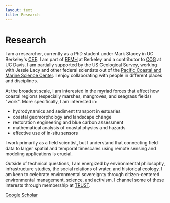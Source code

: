 ```yaml
---
layout: text
title: Research
---
```


# Research

I am a researcher, currently as a PhD student under Mark Stacey in UC Berkeley's <a href="https://ce.berkeley.edu/">CEE</a>. I am part of <a href="http://efmh.berkeley.edu/efmhgroup/about.html">EFMH</a> at Berkeley and a contributor to <a href="https://largier.sf.ucdavis.edu">COG</a> at UC Davis. I am partially supported by the US Geological Survey, working with Jessie Lacy and other federal scientists out of the <a href="https://www.usgs.gov/centers/pcmsc">Pacific Coastal and Marine Science Center</a>. I enjoy collaborating with people in different places and disciplines. 

At the broadest scale, I am interested in the myriad forces that affect how coastal regions (especially marshes, mangroves, and seagrass fields) "work". More specifically, I am interested in:

- hydrodynamics and sediment transport in estuaries
- coastal geomorphology and landscape change
- restoration engineering and blue carbon assessment
- mathematical analysis of coastal physics and hazards
- effective use of in-situ sensors 

I work primarily as a field scientist, but I understand that connecting field data to larger spatial and temporal timescales using remote sensing and modeling applications is crucial. 

Outside of technical questions, I am energized by environmental philosophy, infrastructure studies, the social relations of water, and historical ecology. I am keen to celebrate environmental sovereignty through citizen-centered environmental management, science, and activism. I channel some of these interests through membership at <a href="https://trust.support/">TRUST</a>.

[Google Scholar](https://scholar.google.com/citations?user=1xjkTv0AAAAJ&hl=en&oi=ao)
